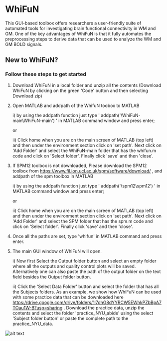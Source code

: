 # WhiFuN
This GUI-based toolbox offers researchers a user-friendly suite of automated tools for investigating brain functional connectivity in WM and GM. One of the key advantages of WhiFuN is that it fully automates the preprocessing steps to derive data that can be used to analyze the WM and GM BOLD signals.

## New to WhiFuN? 
### Follow these steps to get started

1) Download WhiFuN in a local folder and unzip all the contents (Download WhiFuN by clicking on the green 'Code' button and then selecting Download zip)
2) Open MATLAB and addpath of the WhifuN toobox to MATLAB
   
     i) by using the addpath function
       just type ' addpath('<path to the WhiFuN folder>\WhiFuN-main\WhiFuN-main') ' in MATLAB command window and press enter;
   
   or
   
     ii) Click home when you are on the main screen of MATLAB (top left) and then under the environment section click on 'set path'. Next click on 'Add Folder' and select the WhiFuN-main folder that has the whifun.m code and click on 'Select folder'. Finally click 'save' and then 'close'.

3) If SPM12 toolbox is not downloaded, Please download the SPM12 toolbox from https://www.fil.ion.ucl.ac.uk/spm/software/download/ , and addpath of the spm toolbox in MATLAB
   
     i) by using the addpath function
       just type ' addpath('<path to the SPM folder>\spm12\spm12') ' in MATLAB command window and press enter;
   
   or
   
     ii) Click home when you are on the main screen of MATLAB (top left) and then under the environment section click on 'set path'. Next click on 'Add Folder' and select the SPM folder that has the spm.m code and click on 'Select folder'. Finally click 'save' and then 'close'.

4) Once all the paths are set, type 'whifun' in MATLAB command and press enter.
5) The main GUI window of WhiFuN will open.

   i) Now first Select the Output folder button and select an empty folder where all the outputs and quality control plots will be saved. Alternatively one can also paste the path of the output folder on the text field besides the Output folder button.

   ii) Click the 'Select Data Folder' button and select the folder that has all the Subjects folders. As an example, we show how WhiFuN can be used with some practice data that can be downloaded here https://drive.google.com/drive/folders/1l7dhG8dYYRCW5EWhkPZbBpA7TOau1W-B?usp=sharing . Download the practice data, unzip the contents and select the folder 'practice_NYU_abide' using the select 'Subject folder button' or paste the complete path to the practice_NYU_data.
   
![alt text](https://www.reddit.com/media?url=https%3A%2F%2Fi.redd.it%2F8hp7oggd1q5e1.png)
   

 
